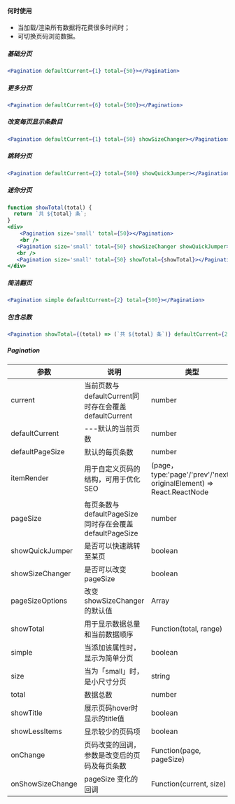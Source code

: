 #### **何时使用**

- 当加载/渲染所有数据将花费很多时间时；
- 可切换页码浏览数据。

##### **基础分页**
```jsx
<Pagination defaultCurrent={1} total={50}></Pagination>
```

##### **更多分页**
```jsx
<Pagination defaultCurrent={6} total={500}></Pagination>
```

##### **改变每页显示条数目**
```jsx
<Pagination defaultCurrent={1} total={50} showSizeChanger></Pagination>
```
##### **跳转分页**
```jsx
<Pagination defaultCurrent={2} total={500} showQuickJumper></Pagination>
```
##### **迷你分页**
```jsx
function showTotal(total) {
  return `共 ${total} 条`;
}
<div>
	<Pagination size='small' total={50}></Pagination>
	<br />
   <Pagination size='small' total={50} showSizeChanger showQuickJumper></Pagination>
   <br />
   <Pagination size='small' total={50} showTotal={showTotal}></Pagination>
</div>
```

##### **简洁翻页**
```jsx
<Pagination simple defaultCurrent={2} total={500}></Pagination>
```

##### **包含总数**
```jsx
<Pagination showTotal={(total) => (`共 ${total} 条`)} defaultCurrent={2} total={5000} pageSize={50} showQuickJumper></Pagination>
```

##### **Pagination**

| 参数 | 说明 | 类型 | 默认值|
| --- | --- | --- | --- |
| current | 当前页数与defaultCurrent同时存在会覆盖defaultCurrent | number | - |
| defaultCurrent | ---默认的当前页数 | number | 1|
| defaultPageSize | 默认的每页条数 | number | 20 |
| itemRender | 用于自定义页码的结构，可用于优化SEO | (page，type:'page'/'prev'/'next', originalElement) => React.ReactNode | - |
| pageSize | 每页条数与defaultPageSize同时存在会覆盖defaultPageSize | number | - |
| showQuickJumper | 是否可以快速跳转至某页 | boolean | false |
| showSizeChanger | 是否可以改变pageSize | boolean | false|
| pageSizeOptions | 改变showSizeChanger的默认值 | Array | `['10', '20', '30', '40']`|
| showTotal | 用于显示数据总量和当前数据顺序 | Function(total, range) | - |
| simple | 当添加该属性时，显示为简单分页 | boolean | - |
| size | 当为「small」时，是小尺寸分页 | string | - |
| total | 数据总数 | number | 0 |
| showTitle | 展示页码hover时显示的title值 | boolean | true |
| showLessItems | 显示较少的页码项 | boolean | false |
| onChange | 页码改变的回调，参数是改变后的页码及每页条数 | Function(page, pageSize) | noop |
| onShowSizeChange | pageSize 变化的回调 | Function(current, size) | noop |
